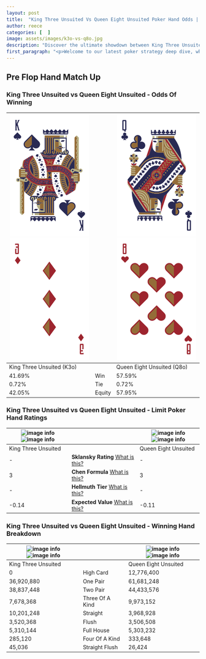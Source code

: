 ```yaml
---
layout: post
title:  "King Three Unsuited Vs Queen Eight Unsuited Poker Hand Odds | Which Is The Better Hand In Poker? A Complete Guide"
author: reece
categories: [  ]
image: assets/images/k3o-vs-q8o.jpg
description: "Discover the ultimate showdown between King Three Unsuited and Queen Eight Unsuited in poker! Uncover the odds, strategies, and scenarios where one hand triumphs over the other. Get ready to up your poker game with this thrilling analysis."
first_paragraph: "<p>Welcome to our latest poker strategy deep dive, where we're pitting two distinct hands against each other in a high-stakes showdown: King Three Unsuited vs Queen Eight Unsuited.</p><p>In the dynamic world of poker, every decision counts, and knowing which hand holds the upper hand is key to your success at the table.</p><p>In this article, we'll dissect these two hands, explore the scenarios where one dominates the other, and equip you with the knowledge to make strategic choices that can tip the odds in your favor.</p><p>Get ready to unravel the intriguing dynamics of these poker hands and elevate your game to new heights.</p>"
---
```




[comment]: # (sp0)

## Pre Flop Hand Match Up

<div class="table hand-ratings" markdown="1"> 



### King Three Unsuited vs Queen Eight Unsuited - Odds Of Winning


    
| ![image info](assets/images/hand1/k.png) ![image info](assets/images/hand1/3o.png) |  | ![image info](assets/images/hand2/q.png) ![image info](assets/images/hand2/8o.png) |
| -------- | -------- | -------- |
| King Three Unsuited (K3o) |  | Queen Eight Unsuited (Q8o) |
| 41.69% | Win | 57.59% |
| 0.72% | Tie | 0.72% |
| 42.05% | Equity | 57.95% |




[comment]: # (sp1)



### King Three Unsuited vs Queen Eight Unsuited - Limit Poker Hand Ratings


    
| ![image info](https://www.riverpairs.com/assets/images/hand1/k.png) ![image info](https://www.riverpairs.com/assets/images/hand1/3o.png) |  | ![image info](https://www.riverpairs.com/assets/images/hand2/q.png) ![image info](https://www.riverpairs.com/assets/images/hand2/8o.png) |
| -------- | -------- | -------- |
| King Three Unsuited |  | Queen Eight Unsuited |
| - | **Sklansky Rating** [What is this?](/sklansky-rating-explained) | - |
| 3 | **Chen Formula** [What is this?](/chen-formula-explained) | 3 |
| - | **Hellmuth Tier** [What is this?](/Hellmuth-tier-explained) | - |
| -0.14 | **Expected Value** [What is this?](/expected-value-explained) | -0.11 |




[comment]: # (sp2)



### King Three Unsuited vs Queen Eight Unsuited - Winning Hand Breakdown


    
| ![image info](https://www.riverpairs.com/assets/images/hand1/k.png) ![image info](https://www.riverpairs.com/assets/images/hand1/3o.png) |  | ![image info](https://www.riverpairs.com/assets/images/hand2/q.png) ![image info](https://www.riverpairs.com/assets/images/hand2/8o.png) |
| -------- | -------- | -------- |
| King Three Unsuited |  | Queen Eight Unsuited |
| 0 | High Card | 12,776,400 |
| 36,920,880 | One Pair | 61,681,248 |
| 38,837,448 | Two Pair | 44,433,576 |
| 7,678,368 | Three Of A Kind | 9,973,152 |
| 10,201,248 | Straight | 3,968,928 |
| 3,520,368 | Flush | 3,506,508 |
| 5,310,144 | Full House | 5,303,232 |
| 285,120 | Four Of A Kind | 333,648 |
| 45,036 | Straight Flush | 26,424 |




[comment]: # (sp3)



</div>

[comment]: # (sp4)



[comment]: # (sp5)

